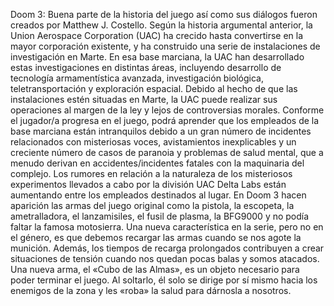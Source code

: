 Doom 3: Buena parte de la historia del juego así como sus diálogos fueron creados por Matthew J. Costello. Según la historia argumental anterior, la Union Aerospace Corporation (UAC) ha crecido hasta convertirse en la mayor corporación existente, y ha construido una serie de instalaciones de investigación en Marte. En esa base marciana, la UAC han desarrollado estas investigaciones en distintas áreas, incluyendo desarrollo de tecnología armamentística avanzada, investigación biológica, teletransportación y exploración espacial. Debido al hecho de que las instalaciones estén situadas en Marte, la UAC puede realizar sus operaciones al margen de la ley y lejos de controversias morales. Conforme el jugador/a progresa en el juego, podrá aprender que los empleados de la base marciana están intranquilos debido a un gran número de incidentes relacionados con misteriosas voces, avistamientos inexplicables y un creciente número de casos de paranoia y problemas de salud mental, que a menudo derivan en accidentes/incidentes fatales con la maquinaria del complejo. Los rumores en relación a la naturaleza de los misteriosos experimentos llevados a cabo por la división UAC Delta Labs están aumentando entre los empleados destinados al lugar. En Doom 3 hacen aparición las armas del juego original como la pistola, la escopeta, la ametralladora, el lanzamisiles, el fusil de plasma, la BFG9000 y no podía faltar la famosa motosierra. Una nueva característica en la serie, pero no en el género, es que debemos recargar las armas cuando se nos agote la munición. Además, los tiempos de recarga prolongados contribuyen a crear situaciones de tensión cuando nos quedan pocas balas y somos atacados. Una nueva arma, el «Cubo de las Almas», es un objeto necesario para poder terminar el juego. Al soltarlo, él solo se dirige por sí mismo hacia los enemigos de la zona y les «roba» la salud para dárnosla a nosotros.
